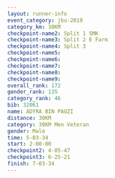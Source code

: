 ```yaml
---
layout: runner-info 
event_category: jbu-2019 
category_km: 30KM 
checkpoint-name2: Split 1 SMK 
checkpoint-name3: Split 2 E Farm 
checkpoint-name4: Split 3 
checkpoint-name5: 
checkpoint-name6: 
checkpoint-name7: 
checkpoint-name8: 
checkpoint-name9: 
overall_rank: 172
gender_rank: 135
category_rank: 46
bib: 32061
name: ADYRA BIN PAUZI
distance: 30KM
category: 30KM Men Veteran
gender: Male
time: 5-03-34
start: 2-00-00
checkpoint2: 4-05-47
checkpoint3: 6-25-21
finish: 7-03-34
---
```

